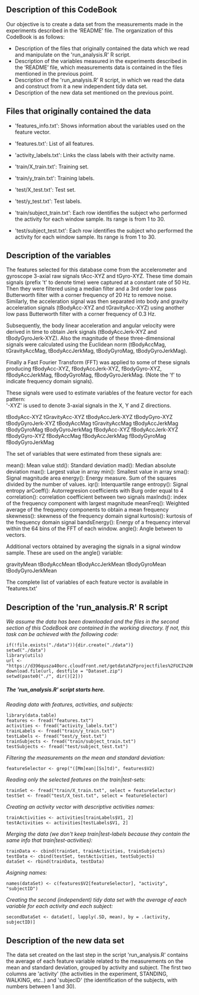 ## Description of this CodeBook

Our objective is to create a data set from the measurements made in the experiments described in the ‘README’ file. The organization of this CodeBook is as follows:

- Description of the files that originally contained the data which we read and manipulate on the 'run_analysis.R' R script.
- Description of the variables measured  in the experiments described in the ‘README’ file, which measurements data is contained in the files mentioned in the previous point.
- Description of the 'run_analysis.R' R script, in which we read the data and construct from it a new independent tidy data set.
- Description of the new data set mentioned on the previous point.

## Files that originally contained the data

- 'features_info.txt': Shows information about the variables used on the feature vector.

- 'features.txt': List of all features.

- 'activity_labels.txt': Links the class labels with their activity name.

- 'train/X_train.txt': Training set.

- 'train/y_train.txt': Training labels.

- 'test/X_test.txt': Test set.

- 'test/y_test.txt': Test labels. 

- 'train/subject_train.txt': Each row identifies the subject who performed the activity for each window sample. Its range is from 1 to 30.

- 'test/subject_test.txt': Each row identifies the subject who performed the activity for each window sample. Its range is from 1 to 30.

## Description of the variables

The features selected for this database come from the accelerometer and gyroscope 3-axial raw signals tAcc-XYZ and tGyro-XYZ. These time domain signals (prefix 't' to denote time) were captured at a constant rate of 50 Hz. Then they were filtered using a median filter and a 3rd order low pass Butterworth filter with a corner frequency of 20 Hz to remove noise. Similarly, the acceleration signal was then separated into body and gravity acceleration signals (tBodyAcc-XYZ and tGravityAcc-XYZ) using another low pass Butterworth filter with a corner frequency of 0.3 Hz. 

Subsequently, the body linear acceleration and angular velocity were derived in time to obtain Jerk signals (tBodyAccJerk-XYZ and tBodyGyroJerk-XYZ). Also the magnitude of these three-dimensional signals were calculated using the Euclidean norm (tBodyAccMag, tGravityAccMag, tBodyAccJerkMag, tBodyGyroMag, tBodyGyroJerkMag). 

Finally a Fast Fourier Transform (FFT) was applied to some of these signals producing fBodyAcc-XYZ, fBodyAccJerk-XYZ, fBodyGyro-XYZ, fBodyAccJerkMag, fBodyGyroMag, fBodyGyroJerkMag. (Note the 'f' to indicate frequency domain signals). 

These signals were used to estimate variables of the feature vector for each pattern:  
'-XYZ' is used to denote 3-axial signals in the X, Y and Z directions.

tBodyAcc-XYZ
tGravityAcc-XYZ
tBodyAccJerk-XYZ
tBodyGyro-XYZ
tBodyGyroJerk-XYZ
tBodyAccMag
tGravityAccMag
tBodyAccJerkMag
tBodyGyroMag
tBodyGyroJerkMag
fBodyAcc-XYZ
fBodyAccJerk-XYZ
fBodyGyro-XYZ
fBodyAccMag
fBodyAccJerkMag
fBodyGyroMag
fBodyGyroJerkMag

The set of variables that were estimated from these signals are: 

mean(): Mean value
std(): Standard deviation
mad(): Median absolute deviation 
max(): Largest value in array
min(): Smallest value in array
sma(): Signal magnitude area
energy(): Energy measure. Sum of the squares divided by the number of values. 
iqr(): Interquartile range 
entropy(): Signal entropy
arCoeff(): Autorregresion coefficients with Burg order equal to 4
correlation(): correlation coefficient between two signals
maxInds(): index of the frequency component with largest magnitude
meanFreq(): Weighted average of the frequency components to obtain a mean frequency
skewness(): skewness of the frequency domain signal 
kurtosis(): kurtosis of the frequency domain signal 
bandsEnergy(): Energy of a frequency interval within the 64 bins of the FFT of each window.
angle(): Angle between to vectors.

Additional vectors obtained by averaging the signals in a signal window sample. These are used on the angle() variable:

gravityMean
tBodyAccMean
tBodyAccJerkMean
tBodyGyroMean
tBodyGyroJerkMean

The complete list of variables of each feature vector is available in 'features.txt'

## Description of the 'run_analysis.R' R script

*We assume the data has been downloaded and the files in the second section of this CodeBook are contained in the working directory.  If not, this task can be achieved with the following code:*
<pre><code>if(!file.exists("./data")){dir.create("./data")}
setwd("./data")
library(utils)
url <- "https://d396qusza40orc.cloudfront.net/getdata%2Fprojectfiles%2FUCI%20HAR%20Dataset.zip"
download.file(url, destfile = "Dataset.zip")
setwd(paste0("./", dir()[2]))</code></pre>

##### The 'run_analysis.R' script starts here.

*Reading data with features, activities, and subjects:*
<pre><code>library(data.table)
features <- fread("features.txt")
activities <- fread("activity_labels.txt")
trainLabels <- fread("train/y_train.txt")
testLabels <- fread("test/y_test.txt")
trainSubjects <- fread("train/subject_train.txt")
testSubjects <- fread("test/subject_test.txt")</code></pre>

*Filtering the measurements on the mean and standard deviation:*
<pre><code>featureSelector <- grep("([Mm]ean|[Ss]td)", features$V2)</code></pre>

*Reading only the selected features on the train|test-sets:*
<pre><code>trainSet <- fread("train/X_train.txt", select = featureSelector)
testSet <- fread("test/X_test.txt", select = featureSelector)</code></pre>

*Creating an activity vector with descriptive activities names:*
<pre><code>trainActivities <- activities[trainLabels$V1, 2]
testActivities <- activities[testLabels$V1, 2]</code></pre>

*Merging the data (we don't keep train|test-labels because they contain the same info that train|test-activities):*
<pre><code>trainData <- cbind(trainSet, trainActivities, trainSubjects)
testData <- cbind(testSet, testActivities, testSubjects)
dataSet <- rbind(trainData, testData)</code></pre>

*Asigning names:*
<pre><code>names(dataSet) <- c(features$V2[featureSelector], "activity", "subjectID")</code></pre>

*Creating the second (independent) tidy data set with the average of each variable for each activity and each subject:*
<pre><code>secondDataSet <- dataSet[, lapply(.SD, mean), by = .(activity, subjectID)]</code></pre>

## Description of the new data set

The data set created on the last step in the script 'run_analysis.R' contains the average of each feature variable related to the measurements on the mean and standard deviation, grouped by activity and subject.
The first two columns are 'activity' (the activities in the experiment, STANDING, WALKING, etc..) and 'subjecID' (the identification of the subjects, with numbers between 1 and 30).
